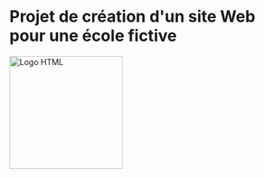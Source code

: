 # Projet de création d'un site Web pour une école fictive  

<img src="https://upload.wikimedia.org/wikipedia/commons/6/61/HTML5_logo_and_wordmark.svg" alt="Logo HTML" style="width:200px;height:200px;">
